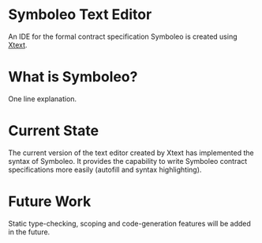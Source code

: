 # Symboleo Text Editor
An IDE for the formal contract specification Symboleo is created using [Xtext](https://www.eclipse.org/Xtext/).

# What is Symboleo?
One line explanation.

# Current State
The current version of the text editor created by Xtext has implemented the syntax of Symboleo. It provides the capability to write Symboleo contract specifications more easily (autofill and syntax highlighting).

# Future Work
Static type-checking, scoping and code-generation features will be added in the future.
